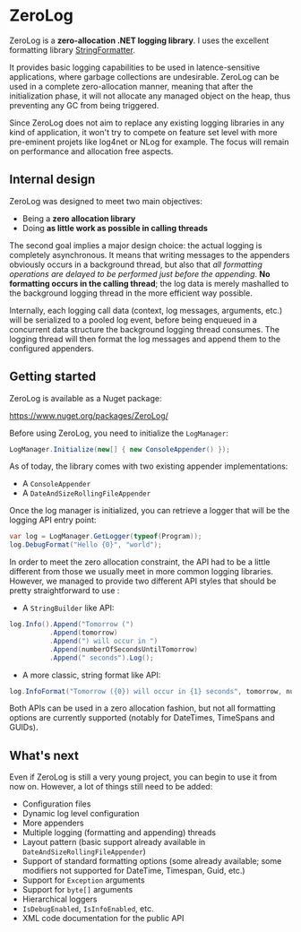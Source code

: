 # ZeroLog

ZeroLog is a **zero-allocation .NET logging library**. I uses the excellent formatting library [StringFormatter](https://github.com/MikePopoloski/StringFormatter).

  It provides basic logging capabilities to be used in latence-sensitive applications, where garbage collections are undesirable. ZeroLog can be used in a complete zero-allocation manner, meaning that after the initialization phase, it will not allocate any managed object on the heap, thus preventing any GC from being triggered.
  
  Since ZeroLog does not aim to replace any existing logging libraries in any kind of application, it won't try to compete on feature set level with more pre-eminent projets like log4net or NLog for example. The focus will remain on performance and allocation free aspects.

## Internal design
 
 ZeroLog was designed to meet two main objectives:

  - Being a **zero allocation library**
  - Doing **as little work as possible in calling threads**

The second goal implies a major design choice: the actual logging is completely asynchronous. It means that writing messages to the appenders obviously occurs in a background thread, but also that *all formatting operations are delayed to be performed just before the appending*. **No formatting occurs in the calling thread**; the log data is merely mashalled to the background logging thread in the more efficient way possible.

 Internally, each logging call data (context, log messages, arguments, etc.) will be serialized to a pooled log event, before being enqueued in a concurrent data structure the background logging thread consumes. The logging thread will then format the log messages and append them to the configured appenders.

## Getting started

ZeroLog is available as a Nuget package:

https://www.nuget.org/packages/ZeroLog/

Before using ZeroLog, you need to initialize the `LogManager`:

```csharp
LogManager.Initialize(new[] { new ConsoleAppender() });
```
As of today, the library comes with two existing appender implementations:

- A `ConsoleAppender`
- A `DateAndSizeRollingFileAppender`

Once the log manager is initialized, you can retrieve a logger that will be the logging API entry point:

```csharp
var log = LogManager.GetLogger(typeof(Program));
log.DebugFormat("Hello {0}", "world");
```

In order to meet the zero allocation constraint, the API had to be a little different from those we usually meet in more common logging libraries. However, we managed to provide two different API styles that should be pretty straightforward to use :

- A `StringBuilder` like API:

```csharp
log.Info().Append("Tomorrow (")
          .Append(tomorrow)
          .Append(") will occur in ")
          .Append(numberOfSecondsUntilTomorrow)
          .Append(" seconds").Log();
```

- A more classic, string format like API:

```csharp
log.InfoFormat("Tomorrow ({0}) will occur in {1} seconds", tomorrow, numberOfSecondsUntilTomorrow);
```

Both APIs can be used in a zero allocation fashion, but not all formatting options are currently supported (notably for DateTimes, TimeSpans and GUIDs).

## What's next

 Even if ZeroLog is still a very young project, you can begin to use it from now on. However, a lot of things still need to be added:

 - Configuration files
 - Dynamic log level configuration
 - More appenders
 - Multiple logging (formatting and appending) threads
 - Layout pattern (basic support already available in `DateAndSizeRollingFileAppender`)
 - Support of standard formatting options (some already available; some modifiers not supported for DateTime, Timespan, Guid, etc.) 
 - Support for `Exception` arguments
 - Support for `byte[]` arguments
 - Hierarchical loggers
 - `IsDebugEnabled`, `IsInfoEnabled`, etc.
 - XML code documentation for the public API
    
